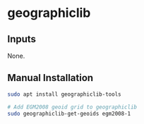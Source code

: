 # geographiclib

## Inputs

None.

## Manual Installation

```bash
sudo apt install geographiclib-tools

# Add EGM2008 geoid grid to geographiclib
sudo geographiclib-get-geoids egm2008-1
```

